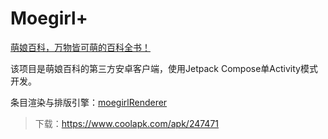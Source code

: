 # Moegirl+

[萌娘百科，万物皆可萌的百科全书！](https://zh.moegirl.org/Mainpage)

该项目是萌娘百科的第三方安卓客户端，使用Jetpack Compose单Activity模式开发。

条目渲染与排版引擎：[moegirlRenderer](https://github.com/koharubiyori/moegirlRenderer)

> 下载：https://www.coolapk.com/apk/247471
